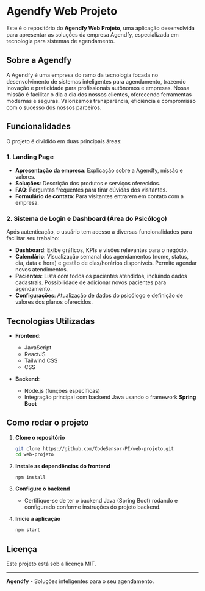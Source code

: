 # Agendfy Web Projeto

Este é o repositório do **Agendfy Web Projeto**, uma aplicação desenvolvida para apresentar as soluções da empresa Agendfy, especializada em tecnologia para sistemas de agendamento.

## Sobre a Agendfy

A Agendfy é uma empresa do ramo da tecnologia focada no desenvolvimento de sistemas inteligentes para agendamento, trazendo inovação e praticidade para profissionais autônomos e empresas. Nossa missão é facilitar o dia a dia dos nossos clientes, oferecendo ferramentas modernas e seguras. Valorizamos transparência, eficiência e compromisso com o sucesso dos nossos parceiros.

## Funcionalidades

O projeto é dividido em duas principais áreas:

### 1. Landing Page
- **Apresentação da empresa**: Explicação sobre a Agendfy, missão e valores.
- **Soluções**: Descrição dos produtos e serviços oferecidos.
- **FAQ**: Perguntas frequentes para tirar dúvidas dos visitantes.
- **Formulário de contato**: Para visitantes entrarem em contato com a empresa.

### 2. Sistema de Login e Dashboard (Área do Psicólogo)
Após autenticação, o usuário tem acesso a diversas funcionalidades para facilitar seu trabalho:

- **Dashboard**: Exibe gráficos, KPIs e visões relevantes para o negócio.
- **Calendário**: Visualização semanal dos agendamentos (nome, status, dia, data e hora) e gestão de dias/horários disponíveis. Permite agendar novos atendimentos.
- **Pacientes**: Lista com todos os pacientes atendidos, incluindo dados cadastrais. Possibilidade de adicionar novos pacientes para agendamento.
- **Configurações**: Atualização de dados do psicólogo e definição de valores dos planos oferecidos.

## Tecnologias Utilizadas

- **Frontend**:
  - JavaScript
  - ReactJS
  - Tailwind CSS
  - CSS

- **Backend**:
  - Node.js (funções específicas)
  - Integração principal com backend Java usando o framework **Spring Boot**

## Como rodar o projeto

1. **Clone o repositório**
   ```sh
   git clone https://github.com/CodeSensor-PI/web-projeto.git
   cd web-projeto
   ```

2. **Instale as dependências do frontend**
   ```sh
   npm install
   ```

3. **Configure o backend**
   - Certifique-se de ter o backend Java (Spring Boot) rodando e configurado conforme instruções do projeto backend.

4. **Inicie a aplicação**
   ```sh
   npm start
   ```

## Licença

Este projeto está sob a licença MIT.

---

**Agendfy** - Soluções inteligentes para o seu agendamento.
